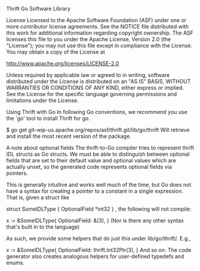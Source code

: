 Thrift Go Software Library

License
Licensed to the Apache Software Foundation (ASF) under one or more contributor license agreements. See the NOTICE file distributed with this work for additional information regarding copyright ownership. The ASF licenses this file to you under the Apache License, Version 2.0 (the "License"); you may not use this file except in compliance with the License. You may obtain a copy of the License at

http://www.apache.org/licenses/LICENSE-2.0

Unless required by applicable law or agreed to in writing, software distributed under the License is distributed on an "AS IS" BASIS, WITHOUT WARRANTIES OR CONDITIONS OF ANY KIND, either express or implied. See the License for the specific language governing permissions and limitations under the License.

Using Thrift with Go
In following Go conventions, we recommend you use the 'go' tool to install Thrift for go.

$ go get git-wip-us.apache.org/repos/asf/thrift.git/lib/go/thrift
Will retrieve and install the most recent version of the package.

A note about optional fields
The thrift-to-Go compiler tries to represent thrift IDL structs as Go structs. We must be able to distinguish between optional fields that are set to their default value and optional values which are actually unset, so the generated code represents optional fields via pointers.

This is generally intuitive and works well much of the time, but Go does not have a syntax for creating a pointer to a constant in a single expression. That is, given a struct like

struct SomeIDLType {
    OptionalField *int32
}
, the following will not compile:

x := &SomeIDLType{
    OptionalField: &(3),
}
(Nor is there any other syntax that's built in to the language)

As such, we provide some helpers that do just this under lib/go/thrift/. E.g.,

x := &SomeIDLType{
    OptionalField: thrift.Int32Ptr(3),
}
And so on. The code generator also creates analogous helpers for user-defined typedefs and enums.
